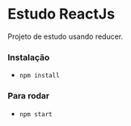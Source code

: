 # Estudo ReactJs

Projeto de estudo usando reducer.

### Instalação
- `npm install`

### Para rodar
- `npm start`